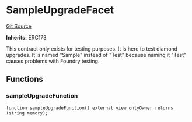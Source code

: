 # SampleUpgradeFacet
[Git Source](https://github.com/thrackle-io/tron/blob/759037970009f24ec0ac5995bf26019f0b6997be/src/protocol/diamond/SampleUpgradeFacet.sol)

**Inherits:**
ERC173

This contract only exists for testing purposes. It is here to test diamond upgrades. It is named "Sample" instead
of "Test" because naming it "Test" causes problems with Foundry testing.


## Functions
### sampleUpgradeFunction


```solidity
function sampleUpgradeFunction() external view onlyOwner returns (string memory);
```

